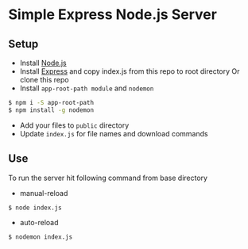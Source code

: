 
# Simple Express Node.js Server

## Setup

- Install [Node.js](http://blog.teamtreehouse.com/install-node-js-npm-windows)
- Install [Express](https://expressjs.com/en/starter/installing.html) and copy index.js from this repo to root directory
Or clone this repo
- Install `app-root-path module` and `nodemon`
```sh
$ npm i -S app-root-path
$ npm install -g nodemon
```
- Add your files to ```public``` directory 
- Update `index.js` for file names and download commands

## Use

To run the server hit following command from base directory
- manual-reload
```sh
$ node index.js     
```
- auto-reload
```sh
$ nodemon index.js     
```

